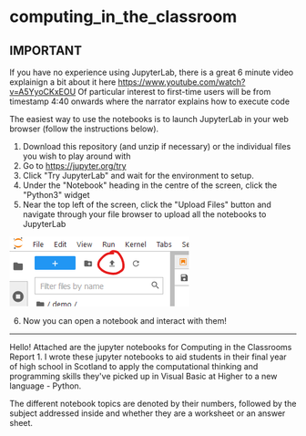 # computing_in_the_classroom
IMPORTANT 
------------------------------
If you have no experience using JupyterLab, there is a great 6 minute video explainign a bit about it here https://www.youtube.com/watch?v=A5YyoCKxEOU 
Of particular interest to first-time users will be from timestamp 4:40 onwards where the narrator explains how to execute code

The easiest way to use the notebooks is to launch JupyterLab in your web browser (follow the instructions below).
1. Download this repository (and unzip if necessary) or the individual files you wish to play around with
2. Go to https://jupyter.org/try
3. Click "Try JupyterLab" and wait for the environment to setup.
4. Under the "Notebook" heading in the centre of the screen, click the "Python3" widget
5. Near the top left of the screen, click the "Upload Files" button and navigate through your file browser to upload all the notebooks to JupyterLab

![Upload Button](https://github.com/sm564b/computing_in_the_classroom/blob/main/upload.png) 

6. Now you can open a notebook and interact with them!
------------------------------

Hello! Attached are the jupyter notebooks for Computing in the Classrooms Report 1.
I wrote these jupyter notebooks to aid students in their final year of high school in Scotland to apply the computational thinking and programming skills they've picked up in Visual Basic at Higher to a new language - Python.

The different notebook topics are denoted by their numbers, followed by the subject addressed inside and whether they are a worksheet or an answer sheet.


